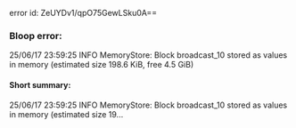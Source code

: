 error id: ZeUYDv1/qpO75GewLSku0A==
### Bloop error:

25/06/17 23:59:25 INFO MemoryStore: Block broadcast_10 stored as values in memory (estimated size 198.6 KiB, free 4.5 GiB)
#### Short summary: 

25/06/17 23:59:25 INFO MemoryStore: Block broadcast_10 stored as values in memory (estimated size 19...